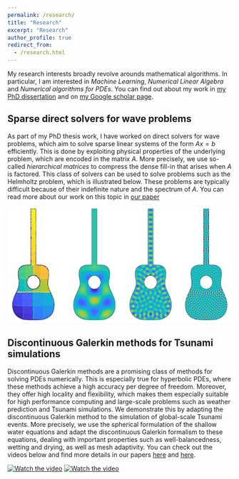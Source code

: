 ```yaml
---
permalink: /research/
title: "Research"
excerpt: "Research"
author_profile: true
redirect_from: 
  - /research.html
---
```


My research interests broadly revolve arounds mathematical algorithms. In particular, I am interested in *Machine Learning*, *Numerical Linear Algebra* and *Numerical algorithms for PDEs*. You can find out about my work in [my PhD dissertation](https://infoscience.epfl.ch/record/288711/files/EPFL_TH8641.pdf) and on [my Google scholar page]().

## Sparse direct solvers for wave problems

As part of my PhD thesis work, I have worked on direct solvers for wave problems, which aim to solve sparse linear systems of the form $A x = b$ efficiently. This is done by exploiting physical properties of the underlying problem, which are encoded in the matrix $A$. More precisely, we use so-called *hierarchical matrices* to compress the dense fill-in that arises when $A$ is factored. This class of solvers can be used to solve problems such as the Helmholtz problem, which is illustrated below. These problems are typically difficult because of their indefinite nature and the spectrum of $A$. You can read more about our work on this topic in [our paper](https://infoscience.epfl.ch/record/279971?ln=en)

![Helmholtz solutions on a guitar](/files/guitars_hprecon.png)

## Discontinuous Galerkin methods for Tsunami simulations

Discontinuous Galerkin methods are a promising class of methods for solving PDEs numerically. This is especially true for hyperbolic PDEs, where these methods achieve a high accuracy per degree of freedom. Moreover, they offer high locality and flexibility, which makes them especially suitable for high performance computing and large-scale problems such as weather prediction and Tsunami simulations. We demonstrate this by adapting the discontinuous Galerkin method to the simulation of global-scale Tsunami events. More precisely, we use the spherical formulation of the shallow water equations and adapt the discontinuous Galerkin formalism to these equations, dealing with important properties such as well-balancedness, wetting and drying, as well as mesh adaptivity. You can check out the videos below and find more details in our papers [here](https://infoscience.epfl.ch/record/232449?ln=en) and [here](https://doi.org/10.1016/j.ocemod.2019.101429).

[![Watch the video](https://bonevbs.github.io/files/amr_showcase_prev.png)](/files/amr_showcase.mp4) 
[![Watch the video](https://bonevbs.github.io/files/tohoku_prev.png)](/files/tohoku.mp4)


